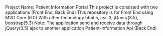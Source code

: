 Project Name: Patient Information Portal
This project is consisted with two applications (Front End, Back End)
This repository is for Front End using MVC Core (6.0)
With other technology html 5, css 3, jQuery(3.5), boostrap(5.3)
Note: The application send and receive data through jQuery(3.5) ajax to another application Patient-Information Api (Back End)


